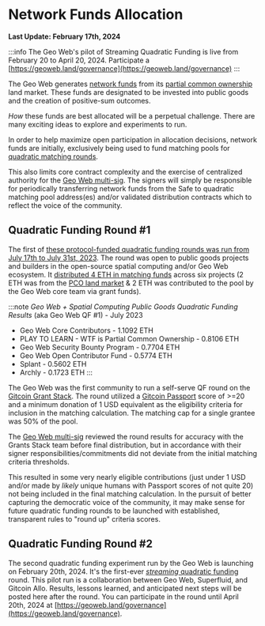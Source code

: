 # Network Funds Allocation

**Last Update: February 17th, 2024**

:::info
The Geo Web's pilot of Streaming Quadratic Funding is live from February 20 to April 20, 2024. Participate a [https://geoweb.land/governance](https://geoweb.land/governance)
:::

The Geo Web generates [network funds](../concepts/network-funds) from its [partial common ownership](../concepts/partial-common-ownership) land market. These funds are designated to be invested into public goods and the creation of positive-sum outcomes.&#x20;

_How_ these funds are best allocated will be a perpetual challenge. There are many exciting ideas to explore and experiments to run.

In order to help maximize open participation in allocation decisions, network funds are initially, exclusively being used to fund matching pools for [quadratic matching rounds](https://wtfisqf.com/?grant=&grant=&grant=&grant=&match=1000).&#x20;

This also limits core contract complexity and the exercise of centralized authority for the [Geo Web multi-sig](./governance-at-launch). The signers will simply be responsible for periodically transferring network funds from the Safe to quadratic matching pool address(es) and/or validated distribution contracts which to reflect the voice of the community.

## Quadratic Funding Round #1

The first of [these protocol-funded quadratic funding rounds was run from July 17th to July 31st, 2023](https://explorer.gitcoin.co/#/round/10/0x3e92c56dac4a262efcafce7a78381622092754fd). The round was open to public goods projects and builders in the open-source spatial computing and/or Geo Web ecosystem. It [distributed 4 ETH in matching funds](https://optimistic.etherscan.io/tx/0x3075f1b6d3f2839cd65f97d63ce5f5a5782882a03836311941f8c4d9f554dd05) across six projects (2 ETH was from the [PCO land market](../concepts/partial-common-ownership) & 2 ETH was contributed to the pool by the Geo Web core team via grant funds).

:::note
_Geo Web + Spatial Computing Public Goods Quadratic Funding Results_ (aka Geo Web QF #1) - July 2023

- Geo Web Core Contributors - 1.1092 ETH
- PLAY TO LEARN - WTF is Partial Common Ownership - 0.8106 ETH
- Geo Web Security Bounty Program - 0.7704 ETH
- Geo Web Open Contributor Fund - 0.5774 ETH
- Splant - 0.5602 ETH
- Archly - 0.1723 ETH
  :::

The Geo Web was the first community to run a self-serve QF round on the [Gitcoin Grant Stack](https://www.gitcoin.co/grants-stack). The round utilized a [Gitcoin Passport](https://passport.gitcoin.co/#/) score of >=20 and a minimum donation of 1 USD equivalent as the eligibility criteria for inclusion in the matching calculation. The matching cap for a single grantee was 50% of the pool.&#x20;

The [Geo Web multi-sig](./governance-at-launch) reviewed the round results for accuracy with the Grants Stack team before final distribution, but in accordance with their signer responsibilities/commitments did not deviate from the initial matching criteria thresholds.&#x20;

This resulted in some very nearly eligible contributions (just under 1 USD and/or made by _likely_ unique humans with Passport scores of not quite 20) not being included in the final matching calculation. In the pursuit of better capturing the democratic voice of the community, it may make sense for future quadratic funding rounds to be launched with established, transparent rules to "round up" criteria scores.

## Quadratic Funding Round #2

The second quadratic funding experiment run by the Geo Web is launching on February 20th, 2024. It's the first-ever [*streaming* quadratic funding](../concepts/streaming-quadratic-funding) round. This pilot run is a collaboration between Geo Web, Superfluid, and Gitcoin Allo. Results, lessons learned, and anticipated next steps will be posted here after the round. You can participate in the round until April 20th, 2024 at [https://geoweb.land/governance](https://geoweb.land/governance).
